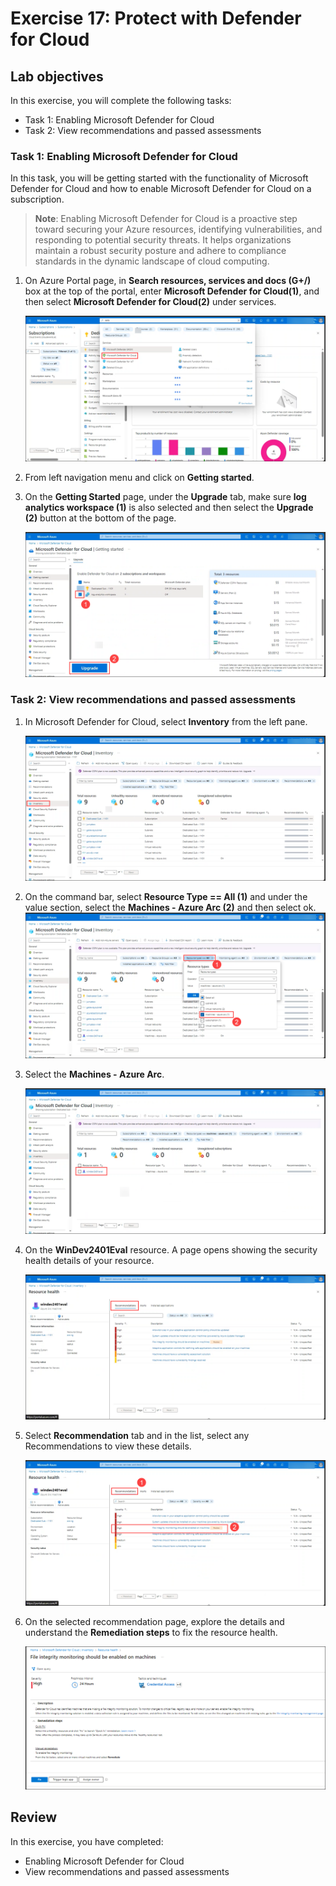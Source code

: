 # Exercise 17: Protect with Defender for Cloud

## Lab objectives
In this exercise, you will complete the following tasks:

+ Task 1: Enabling Microsoft Defender for Cloud
+ Task 2: View recommendations and passed assessments

### Task 1: Enabling Microsoft Defender for Cloud
In this task, you will be getting started with the functionality of Microsoft Defender for Cloud and how to enable Microsoft Defender for Cloud on a subscription.

   >**Note**: Enabling Microsoft Defender for Cloud is a proactive step toward securing your Azure resources, identifying vulnerabilities, and responding to potential security threats. It helps organizations maintain a robust security posture and adhere to compliance standards in the dynamic landscape of cloud computing.

1. On Azure Portal page, in **Search resources, services and docs (G+/)** box at the top of the portal, enter **Microsoft Defender for Cloud(1)**, and then select **Microsoft Defender for Cloud(2)** under services.

    ![](../Images/def-1.png)

1. From left navigation menu and click on **Getting started**.

1. On the **Getting Started** page, under the **Upgrade** tab, make sure **log analytics workspace (1)** is also selected and then select the **Upgrade (2)** button at the bottom of the page.

    ![](../Images/def-2.png)

### Task 2: View recommendations and passed assessments

1. In Microsoft Defender for Cloud, select **Inventory** from the left pane.

   ![](../Images/def-3.png)

1. On the command bar, select **Resource Type == All (1)** and under the value section, select the **Machines - Azure Arc (2)** and then select ok.
   ![](../Images/def-4.png)

1. Select the **Machines - Azure Arc**.

   ![](../Images/def-5.png)

1. On the **WinDev2401Eval** resource. A page opens showing the security health details of your resource.

   ![](../Images/def-6.png)

1. Select **Recommendation** tab and in the list, select any Recommendations to view these details.

   ![](../Images/def-8.png)

1. On the selected recommendation page, explore the details and understand the **Remediation steps** to fix the resource health.

   ![](../Images/def-7.png)

## Review
In this exercise, you have completed:
+ Enabling Microsoft Defender for Cloud
+ View recommendations and passed assessments
